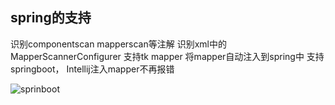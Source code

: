 ## spring的支持
识别componentscan mapperscan等注解 识别xml中的MapperScannerConfigurer 支持tk mapper
将mapper自动注入到spring中 支持springboot， Intellij注入mapper不再报错

![sprinboot](https://raw.githubusercontent.com/gejun123456/MyBatisCodeHelper-Pro/master/screenshots/springSupport.gif)




